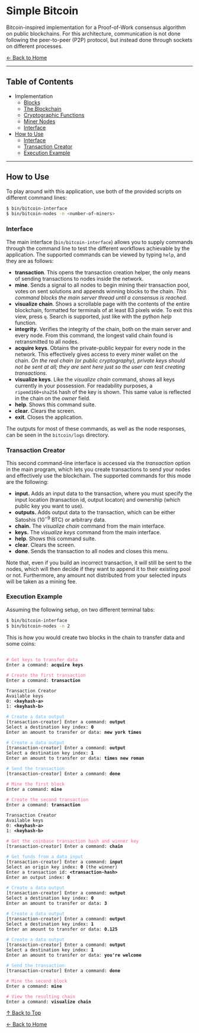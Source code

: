 # Simple Bitcoin

Bitcoin-inspired implementation for a Proof-of-Work consensus algorithm on public blockchains. For this architecture, communication is not done following the peer-to-peer (P2P) protocol, but instead done through sockets on different processes.

[← Back to Home](../README.md)

---

## Table of Contents
- Implementation
    - [Blocks](doc/blocks.md)
    - [The Blockchain](doc/blockchain.md)
    - [Cryptographic Functions](doc/crypto.md)
    - [Miner Nodes](doc/nodes.md)
    - [Interface](doc/server.md)
- [How to Use](#how-to-use)
    - [Interface](#interface)
    - [Transaction Creator](#transaction-creator)
    - [Execution Example](#execution-example)

---

## How to Use

To play around with this application, use both of the provided scripts on different command lines:
```sh
$ bin/bitcoin-interface
$ bin/bitcoin-nodes -n <number-of-miners>
```

### Interface
The main interface (`bin/bitcoin-interface`) allows you to supply commands through the command line to test the different workflows achievable by the application. The supported commands can be viewed by typing `help`, and they are as follows:
- **transaction**. This opens the transaction creation helper, the only means of sending transactions to nodes inside the network.
- **mine**. Sends a signal to all nodes to begin mining their transaction pool, votes on sent solutions and appends winning blocks to the chain. *This command blocks the main server thread until a consensus is reached.*
- **visualize chain**. Shows a scrollable page with the contents of the entire blockchain, formatted for terminals of at least 83 pixels wide. To exit this view, press `q`. Search is supported, just like with the python *help* function.
- **integrity**. Verifies the integrity of the chain, both on the main server and every node. From this command, the longest valid chain found is retransmitted to all nodes.
- **acquire keys**. Obtains the private-public keypair for every node in the network. This effectively gives access to every miner wallet on the chain. *On the real chain (or public cryptography), private keys should not be sent at all; they are sent here just so the user can test creating transactions*.
- **visualize keys**. Like the *visualize chain* command, shows all keys currently in your possession. For readability purposes, a `ripemd160+sha256` hash of the key is shown. This same value is reflected in the chain on the *owner* field.
- **help**. Shows this command suite.
- **clear**. Clears the screen.
- **exit**. Closes the application.

The outputs for most of these commands, as well as the node responses, can be seen in the `bitcoin/logs` directory.

### Transaction Creator
This second command-line interface is accessed via the *transaction* option in the main program, which lets you create transactions to send your nodes and effectively use the blockchain. The supported commands for this mode are the following:
- **input.** Adds an input data to the transaction, where you must specify the input location (transaction id, output locaton) and ownership (which public key you want to use).
- **outputs.** Adds output data to the transaction, which can be either Satoshis ($10^{-9}$ BTC) or arbitrary data.
- **chain.** The *visualize chain* command from the main interface.
- **keys.** The *visualize keys* command from the main interface.
- **help**. Shows this command suite.
- **clear**. Clears the screen.
- **done**. Sends the transaction to all nodes and closes this menu.

Note that, even if you build an incorrect transaction, it will still be sent to the nodes, which will then decide if they want to append it to their existing pool or not. Furthermore, any amount not distributed from your selected inputs will be taken as a mining fee.

### Execution Example

Assuming the following setup, on two different terminal tabs:
```sh
$ bin/bitcoin-interface
$ bin/bitcoin-nodes -n 2
```

This is how you would create two blocks in the chain to transfer data and some coins:

<pre><code>
<span style="color: #f76587;"># Get keys to transfer data</span>
Enter a command: <b>acquire keys</b>

<span style="color: #f76587;"># Create the first transaction</span>
Enter a command: <b>transaction</b>

Transaction Creator
Available keys
0: <b>&lt;keyhash-a&gt;</b>
1: <b>&lt;keyhash-b&gt;</b>

<span style="color: #65b6f7;"># Create a data output</span>
[transaction-creator] Enter a command: <b>output</b>
Select a destination key index: <b>0</b>
Enter an amount to transfer or data: <b>new york times</b>

<span style="color: #65b6f7;"># Create a data output</span>
[transaction-creator] Enter a command: <b>output</b>
Select a destination key index: <b>1</b>
Enter an amount to transfer or data: <b>times new roman</b>

<span style="color: #65b6f7;"># Send the transaction</span>
[transaction-creator] Enter a command: <b>done</b>

<span style="color: #f76587;"># Mine the first block</span>
Enter a command: <b>mine</b>

<span style="color: #f76587;"># Create the second transaction</span>
Enter a command: <b>transaction</b>

Transaction Creator
Available keys
0: <b>&lt;keyhash-a&gt;</b>
1: <b>&lt;keyhash-b&gt;</b>

<span style="color: #f76587;"># Get the coinbase transaction hash and winner key</span>
[transaction-creator] Enter a command: <b>chain</b>

<span style="color: #65b6f7;"># Get funds from a data input</span>
[transaction-creator] Enter a command: <b>input</b>
Select an origin key index: <b>0</b> (the winner)
Enter a transaction id: <b>&lt;transaction-hash&gt;</b>
Enter an output index: <b>0</b>

<span style="color: #65b6f7;"># Create a data output</span>
[transaction-creator] Enter a command: <b>output</b>
Select a destination key index: <b>0</b>
Enter an amount to transfer or data: <b>3</b>

<span style="color: #65b6f7;"># Create a data output</span>
[transaction-creator] Enter a command: <b>output</b>
Select a destination key index: <b>1</b>
Enter an amount to transfer or data: <b>0.125</b>

<span style="color: #65b6f7;"># Create a data output</span>
[transaction-creator] Enter a command: <b>output</b>
Select a destination key index: <b>1</b>
Enter an amount to transfer or data: <b>you're welcome</b>

<span style="color: #65b6f7;"># Send the transaction</span>
[transaction-creator] Enter a command: <b>done</b>

<span style="color: #f76587;"># Mine the second block</span>
Enter a command: <b>mine</b>

<span style="color: #f76587;"># View the resulting chain</span>
Enter a command: <b>visualize chain</b>
</code></pre>


[↑ Back to Top](#simple-bitcoin)  

[← Back to Home](../README.md)